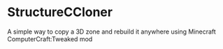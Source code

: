 # StructureCCloner
A simple way to copy a 3D zone and rebuild it anywhere using Minecraft ComputerCraft:Tweaked mod
